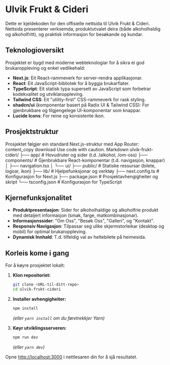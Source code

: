 
# Ulvik Frukt & Cideri

Dette er kjeldekoden for den offisielle nettsida til Ulvik Frukt & Cideri. Nettsida presenterer verksemda, produktutvalet deira (både alkoholhaldig og alkoholfritt), og praktisk informasjon for besøkande og kundar.

## Teknologioversikt

Prosjektet er bygd med moderne webteknologiar for å sikra ei god brukaroppleving og enkel vedlikehald:

*   **Next.js**: Eit React-rammeverk for server-rendra applikasjonar.
*   **React**: Eit JavaScript-bibliotek for å byggja brukarflater.
*   **TypeScript**: Eit statisk typa supersett av JavaScript som forbetrar kodekvalitet og utviklaroppleving.
*   **Tailwind CSS**: Eit "utility-first" CSS-rammeverk for rask styling.
*   **shadcn/ui** (komponentar basert på Radix UI & Tailwind CSS): For gjenbrukbare og tilgjengelege UI-komponentar som knappar.
*   **Lucide Icons**: For reine og konsistente ikon.

## Prosjektstruktur

Prosjektet følgjer ein standard Next.js-struktur med App Router:
content_copy
download
Use code with caution.
Markdown
ulvik-frukt-cideri/
├── app/ # Hovudruter og sider (t.d. /alkohol, /om-oss)
├── components/ # Gjenbrukbare React-komponentar (t.d. navigasjon, knappar)
│ ├── navigation.tsx
│ └── ui/
├── public/ # Statiske ressursar (bilete, logoar, ikon)
├── lib/ # Hjelpefunksjonar og verktøy
├── next.config.ts # Konfigurasjon for Next.js
├── package.json # Prosjektavhengigheiter og skript
└── tsconfig.json # Konfigurasjon for TypeScript

## Kjernefunksjonalitet

*   **Produktpresentasjon**: Sider for alkoholhaldige og alkoholfrie produkt med detaljert informasjon (smak, farge, matkombinasjonar).
*   **Informasjonssider**: "Om Oss", "Besøk Oss", "Galleri", og "Kontakt".
*   **Responsiv Navigasjon**: Tilpassar seg ulike skjermstorleikar (desktop og mobil) for optimal brukaroppleving.
*   **Dynamisk Innhald**: T.d. tilfeldig val av heltebilete på heimesida.

## Korleis kome i gang

For å køyre prosjektet lokalt:

1.  **Klon repositoriet:**
    ```bash
    git clone <URL-til-ditt-repo>
    cd ulvik-frukt-cideri
    ```

2.  **Installer avhengigheiter:**
    ```bash
    npm install
    ```
    *(eller `yarn install` om du føretrekkjer Yarn)*

3.  **Køyr utviklingsserveren:**
    ```bash
    npm run dev
    ```
    *(eller `yarn dev`)*

Opne [http://localhost:3000](http://localhost:3000) i nettlesaren din for å sjå resultatet.
